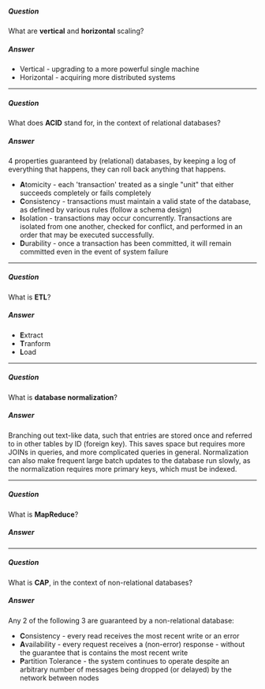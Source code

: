 ##### Question
What are **vertical** and **horizontal** scaling?

##### Answer
* Vertical - upgrading to a more powerful single machine
* Horizontal - acquiring more distributed systems

---

##### Question
What does **ACID** stand for, in the context of relational databases?

##### Answer
4 properties guaranteed by (relational) databases, by keeping a log of everything that happens, they can roll back anything that happens.

* **A**tomicity - each 'transaction' treated as a single "unit" that either succeeds completely or fails completely
* **C**onsistency - transactions must maintain a valid state of the database, as defined by various rules (follow a schema design)
* **I**solation - transactions may occur concurrently. Transactions are isolated from one another, checked for conflict, and performed in an order that may be executed successfully. 
* **D**urability - once a transaction has been committed, it will remain committed even in the event of system failure

---

##### Question
What is **ETL**?

##### Answer
* **E**xtract
* **T**ranform
* **L**oad

---

##### Question
What is **database normalization**?

##### Answer
Branching out text-like data, such that entries are stored once and referred to in other tables by ID (foreign key). This saves space but requires more JOINs in queries, and more complicated queries in general. Normalization can also make frequent large batch updates to the database run slowly, as the normalization requires more primary keys, which must be indexed.

---

##### Question
What is **MapReduce**?

##### Answer


---

##### Question
What is **CAP**, in the context of non-relational databases?

##### Answer
Any 2 of the following 3 are guaranteed by a non-relational database:

* **C**onsistency - every read receives the most recent write or an error
* **A**vailability - every request receives a (non-error) response - without the guarantee that is contains the most recent write
* **P**artition Tolerance - the system continues to operate despite an arbitrary number of messages being dropped (or delayed) by the network between nodes
